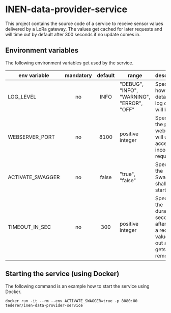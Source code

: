# INEN-data-provider-service

This project contains the source code of a service to receive sensor values delivered by a LoRa gateway. The values get cached for later requests and will time out by default after 300 seconds if no update comes in.

## Environment variables 

The following environment variables get used by the service.

| env variable         | mandatory |default | range  | description  |
| -------------------- | :-------: | :----: | ------ | ----------- |
| LOG_LEVEL            | no        | INFO   | "DEBUG", "INFO", "WARNING", "ERROR", "OFF" | Specifies how detailed the log output will be.|
| WEBSERVER_PORT       | no        | 8100   | positive integer | Specifies the port the webserver will use to accept incoming requests.|
| ACTIVATE_SWAGGER     | no        | false  | "true", "false"  | Specifies if the Swagger UI shall get started.|
| TIMEOUT_IN_SEC       | no        | 300    | positive integer | Specifies the duration in seconds after which a received value times out and gets removed.|

## Starting the service (using Docker)

The following command is an example how to start the service using Docker.

`docker run -it --rm --env ACTIVATE_SWAGGER=true -p 8080:80 tederer/inen-data-provider-service`
